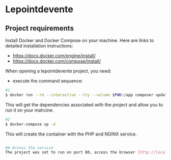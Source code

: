 # Lepointdevente

## Project requirements
Install Docker and Docker Compose on your machine. Here are links to detailed installation instructions: 
- https://docs.docker.com/engine/install/
- https://docs.docker.com/compose/install/

When opening a lepointdevente project, you need: 
- execute the command sequence: 
```bash
#1
$ docker run --rm --interactive --tty --volume $PWD:/app composer update
```
This will get the dependencies associated with the project and allow you to run it on your mahcine.

```bash
#2
$ docker-compose up -d
```
This will create the container with the PHP and NGINX service.
```bash

## Access the service
The project was set to run on port 80, access the browser [http://localhost](http://localhost) and check if the service is running.
